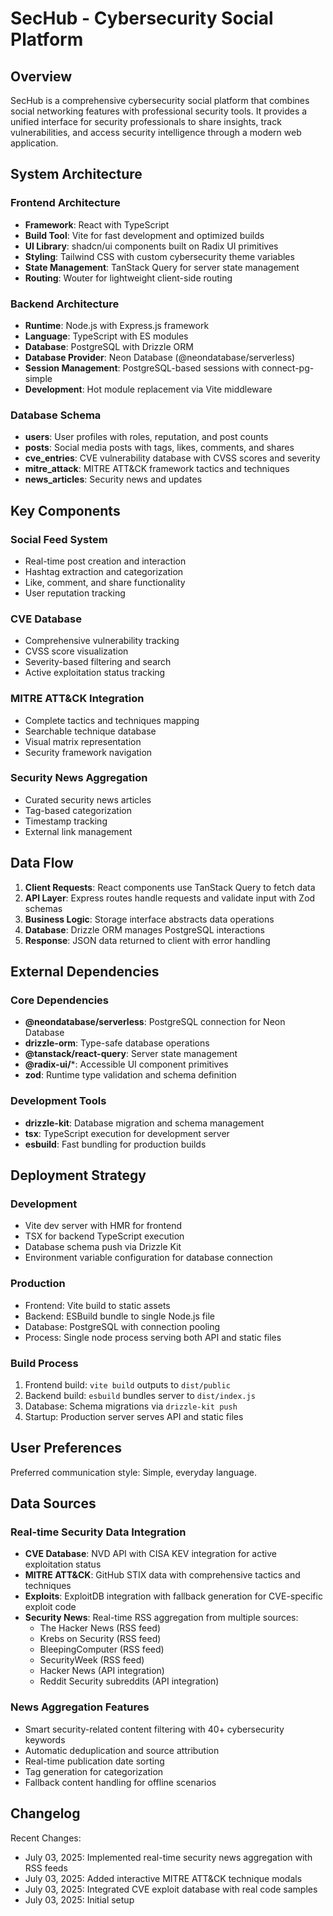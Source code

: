 # SecHub - Cybersecurity Social Platform

## Overview

SecHub is a comprehensive cybersecurity social platform that combines social networking features with professional security tools. It provides a unified interface for security professionals to share insights, track vulnerabilities, and access security intelligence through a modern web application.

## System Architecture

### Frontend Architecture
- **Framework**: React with TypeScript
- **Build Tool**: Vite for fast development and optimized builds
- **UI Library**: shadcn/ui components built on Radix UI primitives
- **Styling**: Tailwind CSS with custom cybersecurity theme variables
- **State Management**: TanStack Query for server state management
- **Routing**: Wouter for lightweight client-side routing

### Backend Architecture
- **Runtime**: Node.js with Express.js framework
- **Language**: TypeScript with ES modules
- **Database**: PostgreSQL with Drizzle ORM
- **Database Provider**: Neon Database (@neondatabase/serverless)
- **Session Management**: PostgreSQL-based sessions with connect-pg-simple
- **Development**: Hot module replacement via Vite middleware

### Database Schema
- **users**: User profiles with roles, reputation, and post counts
- **posts**: Social media posts with tags, likes, comments, and shares
- **cve_entries**: CVE vulnerability database with CVSS scores and severity
- **mitre_attack**: MITRE ATT&CK framework tactics and techniques
- **news_articles**: Security news and updates

## Key Components

### Social Feed System
- Real-time post creation and interaction
- Hashtag extraction and categorization
- Like, comment, and share functionality
- User reputation tracking

### CVE Database
- Comprehensive vulnerability tracking
- CVSS score visualization
- Severity-based filtering and search
- Active exploitation status tracking

### MITRE ATT&CK Integration
- Complete tactics and techniques mapping
- Searchable technique database
- Visual matrix representation
- Security framework navigation

### Security News Aggregation
- Curated security news articles
- Tag-based categorization
- Timestamp tracking
- External link management

## Data Flow

1. **Client Requests**: React components use TanStack Query to fetch data
2. **API Layer**: Express routes handle requests and validate input with Zod schemas
3. **Business Logic**: Storage interface abstracts data operations
4. **Database**: Drizzle ORM manages PostgreSQL interactions
5. **Response**: JSON data returned to client with error handling

## External Dependencies

### Core Dependencies
- **@neondatabase/serverless**: PostgreSQL connection for Neon Database
- **drizzle-orm**: Type-safe database operations
- **@tanstack/react-query**: Server state management
- **@radix-ui/***: Accessible UI component primitives
- **zod**: Runtime type validation and schema definition

### Development Tools
- **drizzle-kit**: Database migration and schema management
- **tsx**: TypeScript execution for development server
- **esbuild**: Fast bundling for production builds

## Deployment Strategy

### Development
- Vite dev server with HMR for frontend
- TSX for backend TypeScript execution
- Database schema push via Drizzle Kit
- Environment variable configuration for database connection

### Production
- Frontend: Vite build to static assets
- Backend: ESBuild bundle to single Node.js file
- Database: PostgreSQL with connection pooling
- Process: Single node process serving both API and static files

### Build Process
1. Frontend build: `vite build` outputs to `dist/public`
2. Backend build: `esbuild` bundles server to `dist/index.js`
3. Database: Schema migrations via `drizzle-kit push`
4. Startup: Production server serves API and static files

## User Preferences

Preferred communication style: Simple, everyday language.

## Data Sources

### Real-time Security Data Integration
- **CVE Database**: NVD API with CISA KEV integration for active exploitation status
- **MITRE ATT&CK**: GitHub STIX data with comprehensive tactics and techniques
- **Exploits**: ExploitDB integration with fallback generation for CVE-specific exploit code
- **Security News**: Real-time RSS aggregation from multiple sources:
  - The Hacker News (RSS feed)
  - Krebs on Security (RSS feed)
  - BleepingComputer (RSS feed)
  - SecurityWeek (RSS feed)
  - Hacker News (API integration)
  - Reddit Security subreddits (API integration)

### News Aggregation Features
- Smart security-related content filtering with 40+ cybersecurity keywords
- Automatic deduplication and source attribution
- Real-time publication date sorting
- Tag generation for categorization
- Fallback content handling for offline scenarios

## Changelog

Recent Changes:
- July 03, 2025: Implemented real-time security news aggregation with RSS feeds
- July 03, 2025: Added interactive MITRE ATT&CK technique modals
- July 03, 2025: Integrated CVE exploit database with real code samples
- July 03, 2025: Initial setup
